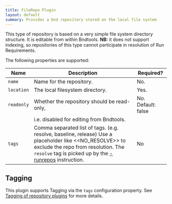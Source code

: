 ```yaml
---
title: FileRepo Plugin
layout: default
summary: Provides a bnd repository stored on the local file system  
---
```


This type of repository is based on a very simple file system directory structure. It is editable from within Bndtools. **NB:** it does not support indexing, so repositories of this type cannot participate in resolution of Run Requirements.

The following properties are supported:

| Name    | Description                                  | Required?                                   |  
|---------|----------------------------------------------|---------------------------------------------|
|`name`   |  Name for the repository.                    | No.                                         |
|`location`  | The local filesystem directory.           |   Yes. |
|`readonly`  |Whether the repository should be read-only,|  No. Default: false |
|            |i.e. disabled for editing from Bndtools.| |
| `tags`           | Comma separated list of tags. (e.g. resolve, baseline, release) Use a placeholder like &lt;&lt;NO_RESOLVE&gt;&gt; to exclude the repo from resolution. The `resolve` tag is picked up by the [-runrepos](/instructions/runrepos.html) instruction.| No


## Tagging

This plugin supports Tagging via the `tags` configuration property. See [Tagging of repository plugins](/chapters/870-plugins.html#tagging-of-repository-plugins) for more details.